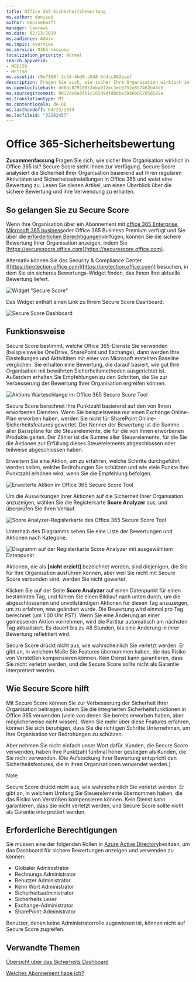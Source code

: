 ```yaml
---
title: Office 365-Sicherheitsbewertung
ms.author: deniseb
author: denisebmsft
manager: laurawi
ms.date: 02/13/2019
ms.audience: Admin
ms.topic: overview
ms.service: O365-seccomp
localization_priority: Normal
search.appverid:
- MOE150
- MET150
ms.assetid: c9e7160f-2c34-4bd0-a548-5ddcc862eaef
description: Fragen Sie sich, wie sicher Ihre Organisation wirklich in Office 365 ist? Secure Score steht Ihnen zur Verfügung. Secure Score analysiert die Sicherheit Ihrer Organisation basierend auf Ihren regulären Aktivitäten und Sicherheitseinstellungen in Office 365 und weist eine Bewertung zu.
ms.openlocfilehash: dd0dc87910853eba9f2ec3ec6752e857462b46e5
ms.sourcegitcommit: 0017dc6a5f81c165d9dfd88be39a6bb17856582e
ms.translationtype: MT
ms.contentlocale: de-DE
ms.lasthandoff: 04/23/2019
ms.locfileid: "32262457"
---
```

# <a name="office-365-secure-score"></a>Office 365-Sicherheitsbewertung

**Zusammenfassung** Fragen Sie sich, wie sicher Ihre Organisation wirklich in Office 365 ist? Secure Score steht Ihnen zur Verfügung. Secure Score analysiert die Sicherheit Ihrer Organisation basierend auf Ihren regulären Aktivitäten und Sicherheitseinstellungen in Office 365 und weist eine Bewertung zu. Lesen Sie diesen Artikel, um einen Überblick über die sichere Bewertung und ihre Verwendung zu erhalten.
  
## <a name="how-to-get-to-secure-score"></a>So gelangen Sie zu Secure Score

Wenn Ihre Organisation über ein Abonnement mit [office 365 Enterprise](https://docs.microsoft.com/office365/enterprise/), [Microsoft 365 business](https://docs.microsoft.com/microsoft-365/business/)oder Office 365 Business Premium verfügt und Sie über die [erforderlichen Berechtigungen](#required-permissions)verfügen, können Sie die sichere Bewertung Ihrer Organisation anzeigen, indem Sie [https://securescore.office.com](https://securescore.office.com). 

Alternativ können Sie das Security & Compliance Center ([https://protection.office.com](https://protection.office.com)) besuchen, in dem Sie ein sicheres Bewertungs-Widget finden, das Ihnen Ihre aktuelle Bewertung liefert.

![Widget "Secure Score"](media/SecureScoreWidget-o365.png)

Das Widget enthält einen Link zu Ihrem Secure Score Dashboard.

![Secure Score Dashboard](media/SecureScore-WelcomeScreen.png)
  
## <a name="how-it-works"></a>Funktionsweise

Secure Score bestimmt, welche Office 365-Dienste Sie verwenden (beispielsweise OneDrive, SharePoint und Exchange), dann werden Ihre Einstellungen und Aktivitäten mit einer von Microsoft erstellten Baseline verglichen. Sie erhalten eine Bewertung, die darauf basiert, wie gut Ihre Organisation mit bewährten Sicherheitsmethoden ausgerichtet ist. Außerdem erhalten Sie Empfehlungen zu den Schritten, die Sie zur Verbesserung der Bewertung Ihrer Organisation ergreifen können. 
  
![Aktions Warteschlange im Office 365 Secure Score Tool](media/SecureScore-ActionsToTake.png)
  
Secure Score berechnet Ihre Punktzahl basierend auf den von Ihnen erworbenen Diensten. Wenn Sie beispielsweise nur einen Exchange Online-Plan erworben haben, werden Sie nicht für SharePoint Online-Sicherheitsfeatures gewertet. Der Nenner der Bewertung ist die Summe aller Basispläne für die Steuerelemente, die für die von Ihnen erworbenen Produkte gelten. Der Zähler ist die Summe aller Steuerelemente, für die Sie die Aktionen zur Erfüllung dieses Steuerelements abgeschlossen oder teilweise abgeschlossen haben.

Erweitern Sie eine Aktion, um zu erfahren, welche Schritte durchgeführt werden sollen, welche Bedrohungen Sie schützen und wie viele Punkte Ihre Punktzahl erhöhen wird, wenn Sie die Empfehlung befolgen.
  
![Erweiterte Aktion im Office 365 Secure Score Tool](media/SecureScore-DetailedActionToTake.png)
  
Um die Auswirkungen ihrer Aktionen auf die Sicherheit Ihrer Organisation anzuzeigen, wählen Sie die Registerkarte **Score Analyzer** aus, und überprüfen Sie Ihren Verlauf. 
  
![Score Analyzer-Registerkarte des Office 365 Secure Score Tool](media/SecureScore-ScoreAnalyzer-7days.png)
  
Unterhalb des Diagramms sehen Sie eine Liste der Bewertungen und Aktionen nach Kategorie. 
  
![Diagramm auf der Registerkarte Score Analyzer mit ausgewähltem Datenpunkt](media/SecureScore-Analyzer-breakdownbelowchart.png)
 
Aktionen, die als **[nicht erzielt]** bezeichnet werden, sind diejenigen, die Sie für Ihre Organisation ausführen können, aber weil Sie nicht mit Secure Score verbunden sind, werden Sie nicht gewertet.  

Klicken Sie auf der Seite **Score Analyzer** auf einen Datenpunkt für einen bestimmten Tag, und führen Sie einen Bildlauf nach unten durch, um die abgeschlossenen und unvollständigen Aktionen für diesen Tag anzuzeigen, um zu erfahren, was geändert wurde. Die Bewertung wird einmal pro Tag berechnet (um 1:00 Uhr PST). Wenn Sie eine Änderung an einer gemessenen Aktion vornehmen, wird die Partitur automatisch am nächsten Tag aktualisiert. Es dauert bis zu 48 Stunden, bis eine Änderung in ihrer Bewertung reflektiert wird.

Secure Score drückt nicht aus, wie wahrscheinlich Sie verletzt werden. Er gibt an, in welchem Maße Sie Features übernommen haben, die das Risiko von Verstößen kompensieren können. Kein Dienst kann garantieren, dass Sie nicht verletzt werden, und die Secure Score sollte nicht als Garantie interpretiert werden.
 
## <a name="how-secure-score-helps"></a>Wie Secure Score hilft

Mit Secure Score können Sie zur Verbesserung der Sicherheit Ihrer Organisation beitragen, indem Sie die integrierten Sicherheitsfunktionen in Office 365 verwenden (viele von denen Sie bereits erworben haben, aber möglicherweise nicht wissen). Wenn Sie mehr über diese Features erfahren, können Sie sich beruhigen, dass Sie die richtigen Schritte Unternehmen, um Ihre Organisation vor Bedrohungen zu schützen.
  
Aber nehmen Sie nicht einfach unser Wort dafür. Kunden, die Secure Score verwenden, haben Ihre Punktzahl fünfmal höher gestiegen als Kunden, die Sie nicht verwenden. (Die Aufstockung ihrer Bewertung entspricht den Sicherheitsfeatures, die in ihren Organisationen verwendet werden.)
  
> [!NOTE]
> Secure Score drückt nicht aus, wie wahrscheinlich Sie verletzt werden. Er gibt an, in welchem Umfang Sie Steuerelemente übernommen haben, die das Risiko von Verstößen kompensieren können. Kein Dienst kann garantieren, dass Sie nicht verletzt werden, und Secure Score sollte nicht als Garantie interpretiert werden. 
  
## <a name="required-permissions"></a>Erforderliche Berechtigungen

Sie müssen eine der folgenden Rollen in [Azure Active Directory](https://docs.microsoft.com/azure/active-directory/users-groups-roles/directory-assign-admin-roles#available-roles)besitzen, um das Dashboard für sichere Bewertungen anzeigen und verwenden zu können:
- Globaler Administrator
- Rechnungs Administrator
- Benutzer Administrator
- Kenn Wort Administrator
- Sicherheitsadministrator
- Sicherheits Leser
- Exchange-Administrator
- SharePoint-Administrator

 Benutzer, denen keine Administratorrolle zugewiesen ist, können nicht auf Secure Score zugreifen.

## <a name="related-topics"></a>Verwandte Themen

[Übersicht über das Sicherheits Dashboard](security-dashboard.md)

[Welches Abonnement habe ich?](https://docs.microsoft.com/office365/admin/admin-overview/what-subscription-do-i-have?view=o365-worldwide)
